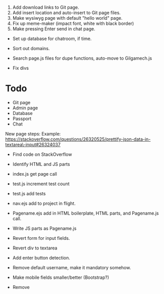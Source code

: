 1. Add download links to Git page.
2. Add insert location and auto-insert to Git page files. 
3. Make wysiwyg page with default "hello world" page. 
4. Fix up meme-maker (impact font, white with black border)
5. Make pressing Enter send in chat page.
- Set up database for chatroom, if time.
- Sort out domains.

- Search page.js files for dupe functions, auto-move to Gilgamech.js
- Fix divs

# Todo
- Git page
- Admin page
- Database
- Passport
- Chat

New page steps:
Example: 
https://stackoverflow.com/questions/26320525/prettify-json-data-in-textarea\-input#26324037
- Find code on StackOverflow
- Identify HTML and JS parts
- index.js get page call
- test.js increment test count
- test.js add tests
- nav.ejs add to project in flight.
- Pagename.ejs add in HTML boilerplate, HTML parts, and Pagename.js call.
- Write JS parts as Pagename.js


- Revert form for input fields.
- Revert div to textarea
- Add enter button detection.
- Remove default username, make it mandatory somehow. 
- Make mobile fields smaller/better (Bootstrap?)
- Remove 


